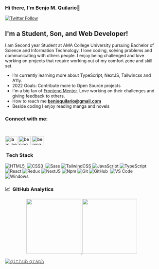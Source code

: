 ### Hi there, I'm Benjo M. Quilario👋

[![Twitter Follow](https://img.shields.io/twitter/follow/iam_benjo?color=1DA1F2&logo=twitter&style=for-the-badge)](https://twitter.com/intent/follow?original_referer=https%3A%2F%2Fgithub.com%2Fiam_benjo&screen_name=iam_benjo)

## I'm a Student, Son, and Web Developer!

I am Second year Student at AMA College University pursuing Bachelor of Science and Information Technology. I love coding, solving problems and communicating with others people. I enjoy being challenged and love working on projects that require working out of my comfort zone and skill set.

- I’m currently learning more about TypeScript, NextJS, Tailwincss and A11y.
- 2022 Goals: Contribute more to Open Source projects
- I'm a big fan of [Frontend Mentor](https://www.frontendmentor.io). Love working on their challenges and giving feedback to others.
- How to reach me **benjoquilario@gmail.com**
- Beside coding I enjoy reading manga and novels

### Connect with me:

<br />
<p align="left">
<a href="https://twitter.com/iam_benjo" target="blank">
  <img align="center" src="https://img.shields.io/badge/-Twitter-3190c9?style=flat-square&logo=twitter&logoColor=ffffff" alt="iam_benjo" height="30" width="40" /></a>
<a href="https://linkedin.com/in/benjoquilario" target="blank"><img align="center" src="https://img.shields.io/badge/-LinkedIn-0a66c2?style=flat-square&logo=linkedin&logoColor=ffffff" alt="benjoquilario" height="30" width="40" /></a>
<a href="https://instagram.com/benjoquilario" target="blank"><img align="center" src="https://img.shields.io/badge/-Facebook-0a81ed?style=flat-square&logo=facebook&logoColor=ffffff" alt="benjoquilario" height="30" width="40" /></a>
</p>

### &nbsp;Tech Stack 
![HTML5](https://img.shields.io/badge/-HTML5-%23E44D27?style=flat-square&logo=html5&logoColor=ffffff)&nbsp;
![CSS3](https://img.shields.io/badge/-CSS3-%231572B6?style=flat-square&logo=css3)&nbsp;
![Sass](https://img.shields.io/badge/-Sass-%23CC6699?style=flat-square&logo=sass&logoColor=ffffff)
![TailwindCSS](https://img.shields.io/badge/-Tailwind%20CSS-45aab3?style=flat-square&logo=tailwindcss&logoColor=ffffff)
![JavaScript](https://img.shields.io/badge/-JavaScript-%23F7DF1C?style=flat-square&logo=javascript&logoColor=000000&labelColor=%23F7DF1C&color=%23FFCE5A)
![TypeScript](https://img.shields.io/badge/-TypeScript-007acc?style=flat-square&logo=typescript&logoColor=ffffff)
![React](https://img.shields.io/badge/-React-05122A?style=flat&logo=react)
![Redux](https://img.shields.io/badge/-Redux-764ABC?style=flat&logo=redux)
![NextJS](https://img.shields.io/badge/-Next.js-000000?style=flat-square&logo=nextdotjs)
![Npm](https://img.shields.io/badge/-npm-CB3837?style=flat-square&logo=npm)
![Git](https://img.shields.io/badge/-Git-%23F05032?style=flat-square&logo=git&logoColor=%23ffffff)
![GitHub](https://img.shields.io/badge/-GitHub-181717?style=flat-square&logo=github)&nbsp;
![VS Code](http://img.shields.io/badge/-VS%20Code-007ACC?style=flat-square&logo=visual-studio-code&logoColor=ffffff)&nbsp;
![Windows](http://img.shields.io/badge/-Windows-0078D6?style=flat-square&logo=windows&logoColor=ffffff)


### 📈 &nbsp;GitHub Analytics
<p align="center">
<a href="https://github.com/benjoquilario">
  <img height="180em" src="https://github-readme-stats-eight-theta.vercel.app/api?username=benjoquilario&show_icons=true&theme=algolia&include_all_commits=true&count_private=true"/>
  <img height="180em" src="https://github-readme-stats-eight-theta.vercel.app/api/top-langs/?username=benjoquilario&layout=compact&langs_count=8&theme=algolia"/>

 ![𝚐𝚒𝚝𝚑𝚞𝚋 𝚐𝚛𝚊𝚙𝚑](https://activity-graph.herokuapp.com/graph?username=benjoquilario&theme=react-dark&hide_border=true&area=true)
    
  </p>

